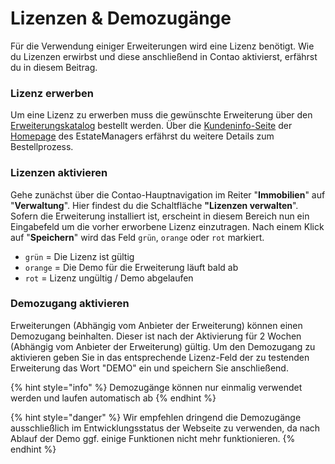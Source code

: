 # Lizenzen & Demozugänge

Für die Verwendung einiger Erweiterungen wird eine Lizenz benötigt. Wie du Lizenzen erwirbst und diese anschließend in Contao aktivierst, erfährst du in diesem Beitrag.

### Lizenz erwerben

Um eine Lizenz zu erwerben muss die gewünschte Erweiterung über den [Erweiterungskatalog](https://www.contao-estatemanager.com/de/store.html) bestellt werden. Über die [Kundeninfo-Seite](https://www.contao-estatemanager.com/de/Kundeninfo.html) der [Homepage](https://www.contao-estatemanager.com/) des EstateManagers erfährst du weitere Details zum Bestellprozess.

### Lizenzen aktivieren

Gehe zunächst über die Contao-Hauptnavigation im Reiter "**Immobilien**" auf "**Verwaltung**". Hier findest du die Schaltfläche **"Lizenzen verwalten**". Sofern die Erweiterung installiert ist, erscheint in diesem Bereich nun ein Eingabefeld um die vorher erworbene Lizenz einzutragen. Nach einem Klick auf "**Speichern**" wird das Feld `grün`, `orange` oder `rot` markiert.

* `grün`      =     Die Lizenz ist gültig
* `orange`  =     Die Demo für die Erweiterung läuft bald ab
* `rot`        =     Lizenz ungültig / Demo abgelaufen

### Demozugang aktivieren

Erweiterungen \(Abhängig vom Anbieter der Erweiterung\) können einen Demozugang beinhalten. Dieser ist nach der Aktivierung für 2 Wochen \(Abhängig vom Anbieter der Erweiterung\) gültig. Um den Demozugang zu aktivieren geben Sie in das entsprechende Lizenz-Feld der zu testenden Erweiterung das Wort "DEMO" ein und speichern Sie anschließend. 

{% hint style="info" %}
Demozugänge können nur einmalig verwendet werden und laufen automatisch ab
{% endhint %}

{% hint style="danger" %}
Wir empfehlen dringend die Demozugänge ausschließlich im Entwicklungsstatus der Webseite zu verwenden, da nach Ablauf der Demo ggf. einige Funktionen nicht mehr funktionieren.
{% endhint %}

